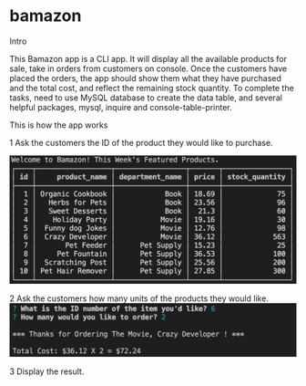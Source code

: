 # bamazon

Intro

This Bamazon app is a CLI app. It will display all the available products for sale, take in orders from customers on console. Once the customers have placed the orders, the app should show them what they have purchased and the total cost, and reflect the remaining stock quantity. To complete the tasks, need to use MySQL database to create the data table, and several helpful packages, mysql, inquire and console-table-printer.

This is how the app works

1 Ask the customers the ID of the product they would like to purchase.

<img src="table.png">



2 Ask the customers how many units of the products they would like.
<img src="q_result.png">


3 Display the result.
